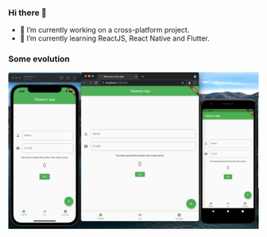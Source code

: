 ### Hi there 👋

- 🔭 I’m currently working on a cross-platform project.
- 🌱 I’m currently learning ReactJS, React Native and Flutter.

### Some evolution

![alt text](tatianesapp.jpeg)

<!--
**tatianepinto/tatianepinto** is a ✨ _special_ ✨ repository because its `README.md` (this file) appears on your GitHub profile.

Here are some ideas to get you started:

- 🔭 I’m currently working on ...
- 🌱 I’m currently learning ...
- 👯 I’m looking to collaborate on ...
- 🤔 I’m looking for help with ...
- 💬 Ask me about ...
- 📫 How to reach me: ...
- 😄 Pronouns: ...
- ⚡ Fun fact: ...
-->
